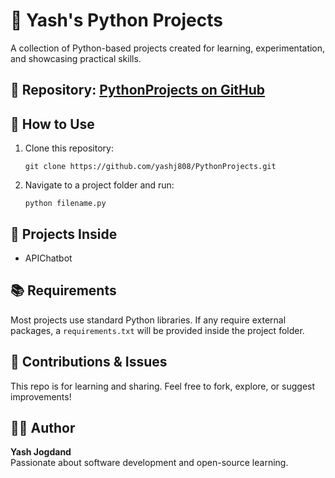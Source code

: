 <!DOCTYPE html>
<html lang="en">
<head>
  <meta charset="UTF-8">
</head>
<body>

  <h1>🐍 Yash's Python Projects</h1>
  <p>A collection of Python-based projects created for learning, experimentation, and showcasing practical skills.</p>

  <h2>📁 Repository: <a href="https://github.com/yashj808/PythonProjects.git">PythonProjects on GitHub</a></h2>

  <h2>🔧 How to Use</h2>
  <ol>
    <li>Clone this repository:
      <pre><code>git clone https://github.com/yashj808/PythonProjects.git</code></pre>
    </li>
    <li>Navigate to a project folder and run:
      <pre><code>python filename.py</code></pre>
    </li>
  </ol>

  <h2>📌 Projects Inside</h2>
  <ul>
    <li>APIChatbot</li>
  </ul>

  <h2>📚 Requirements</h2>
  <p>Most projects use standard Python libraries. If any require external packages, a <code>requirements.txt</code> will be provided inside the project folder.</p>

  <h2>🙌 Contributions & Issues</h2>
  <p>This repo is for learning and sharing. Feel free to fork, explore, or suggest improvements!</p>

  <h2>👨‍💻 Author</h2>
  <p><strong>Yash Jogdand</strong><br>
  Passionate about software development and open-source learning.</p>

</body>
</html>
